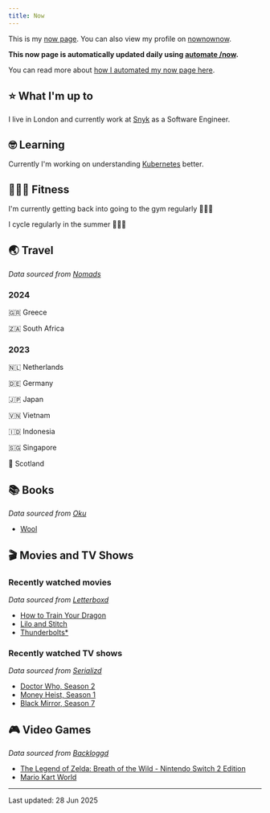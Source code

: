 ```yaml
---
title: Now
---
```


This is my [now page](https://nownownow.com/about). You can also view my profile on [nownownow](https://nownownow.com/p/1M0p).

**This now page is automatically updated daily using [automate /now](https://github.com/skyth3r/automate-now).**

You can read more about [how I automated my now page here](https://akashgoswami.dev/posts/automating-my-now-page/).


## ⭐ What I'm up to

I live in London and currently work at [Snyk](https://snyk.io/) as a Software Engineer.

## 🤓 Learning

Currently I'm working on understanding [Kubernetes](https://kubernetes.io/) better.

## 🤸🏽‍♂️ Fitness

I'm currently getting back into going to the gym regularly 🏋🏽‍♂️

I cycle regularly in the summer 🚴🏽‍♂️

## 🌏 Travel

*Data sourced from [Nomads](https://nomads.com/)*

### 2024

🇬🇷 Greece

🇿🇦 South Africa

### 2023

🇳🇱 Netherlands

🇩🇪 Germany

🇯🇵 Japan

🇻🇳 Vietnam

🇮🇩 Indonesia

🇸🇬 Singapore

🏴󠁧󠁢󠁳󠁣󠁴󠁿 Scotland

## 📚 Books

*Data sourced from [Oku](https://oku.club/)*

* [Wool](https://oku.club/book/wool-by-hugh-howey-q3WcI)

## 🎬 Movies and TV Shows

### Recently watched movies

*Data sourced from [Letterboxd](https://letterboxd.com/)*

* [How to Train Your Dragon](https://letterboxd.com/film/how-to-train-your-dragon-2025/)
* [Lilo and Stitch](https://letterboxd.com/film/lilo-stitch-2025/)
* [Thunderbolts*](https://letterboxd.com/film/thunderbolts/)

### Recently watched TV shows

*Data sourced from [Serializd](https://www.serializd.com/)*

* [Doctor Who, Season 2](https://www.serializd.com/show/239770)
* [Money Heist, Season 1](https://www.serializd.com/show/71446)
* [Black Mirror, Season 7](https://www.serializd.com/show/42009)

## 🎮 Video Games

*Data sourced from [Backloggd](https://backloggd.com/)*

* [The Legend of Zelda: Breath of the Wild - Nintendo Switch 2 Edition](https://backloggd.com/games/the-legend-of-zelda-breath-of-the-wild-nintendo-switch-2-edition/)
* [Mario Kart World](https://backloggd.com/games/mario-kart-world/)

---

Last updated: 28 Jun 2025